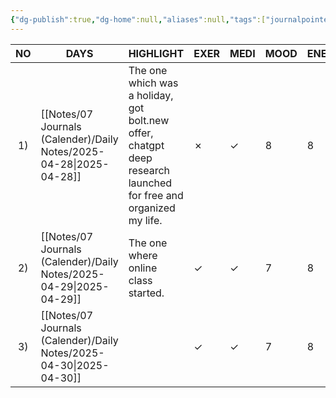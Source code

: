 ```yaml
---
{"dg-publish":true,"dg-home":null,"aliases":null,"tags":["journalpointer"],"permalink":"/notes/07-journals-calender/index/life-tracker/may-tracker-2025-26/","dgPassFrontmatter":true,"updated":"2025-05-01T22:45:08.199+05:30"}
---
```


| NO  | DAYS           | HIGHLIGHT                                                                                                       | EXER | MEDI | MOOD | ENERGY |
| :-: | -------------- | --------------------------------------------------------------------------------------------------------------- | ---- | ---- | ---- | ------ |
| 1)  | [[Notes/07 Journals (Calender)/Daily Notes/2025-04-28\|2025-04-28]] | The one which was a holiday, got bolt.new offer, chatgpt deep research launched for free and organized my life. | ✗    | ✓    | 8    | 8      |
| 2)  | [[Notes/07 Journals (Calender)/Daily Notes/2025-04-29\|2025-04-29]] | The one where online class started.                                                                             | ✓    | ✓    | 7    | 8      |
| 3)  | [[Notes/07 Journals (Calender)/Daily Notes/2025-04-30\|2025-04-30]] |                                                                                                                 | ✓    | ✓    | 7    | 8      |
